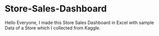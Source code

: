 # Store-Sales-Dashboard
Hello Everyone,  I made this Store Sales Dashboard in Excel with sample Data of a Store which I collected from Kaggle.

